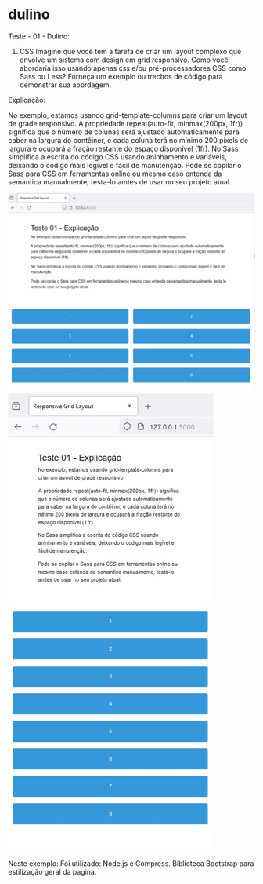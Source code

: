 # dulino
Teste - 01 - Dulino:

1) CSS
Imagine que você tem a tarefa de criar um layout complexo que envolve um
sistema com design em grid responsivo. Como você abordaria isso usando
apenas css e/ou pré-processadores CSS como Sass ou Less? Forneça um
exemplo ou trechos de código para demonstrar sua abordagem.

Explicação:

No exemplo, estamos usando grid-template-columns para criar um layout de grade responsivo. A propriedade repeat(auto-fit, minmax(200px, 1fr)) significa que o número de colunas será ajustado automaticamente para caber na largura do contêiner, e cada coluna terá no mínimo 200 pixels de largura e ocupará a fração restante do espaço disponível (1fr). 
No Sass simplifica a escrita do código CSS usando aninhamento e variáveis, deixando o codigo mais legível e fácil de manutenção. 
Pode se copilar o Sass para CSS em ferramentas online ou mesmo
caso entenda da semantica manualmente, testa-lo amtes de usar no seu projeto atual.

<img src="https://raw.githubusercontent.com/willhalen/dulino/main/img-01-desk.jpg">
<img src="https://raw.githubusercontent.com/willhalen/dulino/main/img-02-mobile.jpg">

Neste exemplo:
Foi utilizado: Node.js e Compress.
Biblioteca Bootstrap para estilização geral da pagina.




